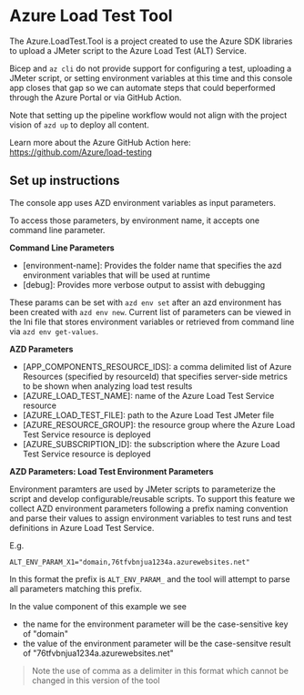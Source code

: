 ﻿# Azure Load Test Tool
The Azure.LoadTest.Tool is a project created to use the Azure SDK libraries to upload a JMeter script to the Azure Load Test (ALT) Service.

Bicep and `az cli` do not provide support for configuring a test, uploading a JMeter script, or setting environment variables at this time and
this console app closes that gap so we can automate steps that could beperformed through the Azure Portal or via GitHub Action.

Note that setting up the pipeline workflow would not align with the project vision of `azd up` to deploy all content.

Learn more about the Azure GitHub Action here: https://github.com/Azure/load-testing

## Set up instructions
The console app uses AZD environment variables as input parameters.

To access those parameters, by environment name, it accepts one
command line parameter.

**Command Line Parameters**
- [environment-name]: Provides the folder name that specifies the azd environment variables that will be used at runtime
- [debug]: Provides more verbose output to assist with debugging

These params can be set with `azd env set` after an azd environment
has been created with `azd env new`. Current list of parameters can
be viewed in the Ini file that stores environment variables or
retrieved from command line via `azd env get-values`.

**AZD Parameters**
- [APP_COMPONENTS_RESOURCE_IDS]: a comma delimited list of Azure Resources (specified by resourceId) that specifies server-side metrics to be shown when analyzing load test results
- [AZURE_LOAD_TEST_NAME]: name of the Azure Load Test Service resource
- [AZURE_LOAD_TEST_FILE]: path to the Azure Load Test JMeter file
- [AZURE_RESOURCE_GROUP]: the resource group where the Azure Load Test Service resource is deployed
- [AZURE_SUBSCRIPTION_ID]: the subscription where the Azure Load Test Service resource is deployed

**AZD Parameters: Load Test Environment Parameters**

Environment paramters are used by JMeter scripts to parameterize the script and develop configurable/reusable scripts.
To support this feature we collect AZD environment parameters following a prefix naming convention and parse their values to assign environment variables to test runs and test definitions in Azure Load Test Service.

E.g.
```
ALT_ENV_PARAM_X1="domain,76tfvbnjua1234a.azurewebsites.net"
```

In this format the prefix is `ALT_ENV_PARAM_` and the tool will attempt to parse all parameters matching this prefix.

In the value component of this example we see
- the name for the environment parameter will be the case-sensitive key of "domain" 
- the value of the environment parameter will be the case-sensitve result of "76tfvbnjua1234a.azurewebsites.net"

> Note the use of comma as a delimiter in this format which cannot be changed in this version of the tool